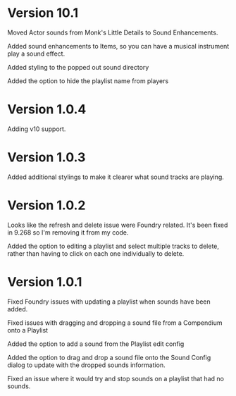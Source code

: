 # Version 10.1

Moved Actor sounds from Monk's Little Details to Sound Enhancements.

Added sound enhancements to Items, so you can have a musical instrument play a sound effect.

Added styling to the popped out sound directory

Added the option to hide the playlist name from players

# Version 1.0.4

Adding v10 support.

# Version 1.0.3

Added additional stylings to make it clearer what sound tracks are playing.

# Version 1.0.2

Looks like the refresh and delete issue were Foundry related.  It's been fixed in 9.268 so I'm removing it from my code.

Added the option to editing a playlist and select multiple tracks to delete, rather than having to click on each one individually to delete.

# Version 1.0.1

Fixed Foundry issues with updating a playlist when sounds have been added.

Fixed issues with dragging and dropping a sound file from a Compendium onto a Playlist

Added the option to add a sound from the Playlist edit config

Added the option to drag and drop a sound file onto the Sound Config dialog to update with the dropped sounds information.

Fixed an issue where it would try and stop sounds on a playlist that had no sounds.